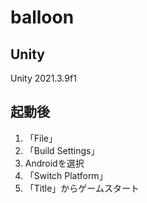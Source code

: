 # balloon

## Unity
Unity 2021.3.9f1

## 起動後
1. 「File」
2. 「Build Settings」
3. Androidを選択
4. 「Switch Platform」
5. 「Title」からゲームスタート
